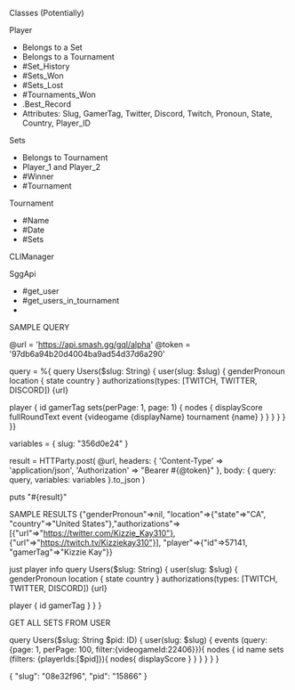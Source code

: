 Classes (Potentially)

Player
- Belongs to a Set
- Belongs to a Tournament
- #Set_History
- #Sets_Won
- #Sets_Lost
- #Tournaments_Won
- .Best_Record
- Attributes: Slug, GamerTag, Twitter, Discord, Twitch, Pronoun, State, Country, Player_ID


Sets
- Belongs to Tournament
- Player_1 and Player_2
- #Winner
- #Tournament


Tournament
- #Name 
- #Date
- #Sets

CLIManager

SggApi
- #get_user
- #get_users_in_tournament
- 

SAMPLE QUERY

@url = 'https://api.smash.gg/gql/alpha'
@token = '97db6a94b20d4004ba9ad54d37d6a290'

query = %{
query Users($slug: String) {
 user(slug: $slug) {
  genderPronoun
  location {
   state
   country
  }
  authorizations(types: [TWITCH, TWITTER, DISCORD]) {url}

  player {
   id
   gamerTag
   sets(perPage: 1, page: 1) {
    nodes {
     displayScore
     fullRoundText
     event {videogame {displayName}
      tournament {name}
     }
    }
   }
  }
 }
}}

variables = {
    slug: "356d0e24"
  }


result = HTTParty.post(
  @url,
  headers: { 
    'Content-Type'  => 'application/json', 
    'Authorization' => "Bearer #{@token}" 
  },
  body: { 
    query: query, 
    variables: variables 
  }.to_json
)

puts "#{result}"



SAMPLE RESULTS
{"genderPronoun"=>nil, "location"=>{"state"=>"CA", "country"=>"United States"},"authorizations"=>[{"url"=>"https://twitter.com/Kizzie_Kay310"}, {"url"=>"https://twitch.tv/Kizziekay310"}], "player"=>{"id"=>57141, "gamerTag"=>"Kizzie Kay"}}



just player info
query Users($slug: String) {
 user(slug: $slug) {
  genderPronoun
  location {
   state
   country
  }
  authorizations(types: [TWITCH, TWITTER, DISCORD]) {url}

  player {
   id
   gamerTag
    }
   }
  }
  
  GET ALL SETS FROM USER
  
 query Users($slug: String $pid: ID) {
  user(slug: $slug) {
	events (query:{page: 1, perPage: 100, filter:{videogameId:22406}}){
    nodes
    {
      id
      name
      sets (filters: {playerIds:[$pid]}){
        nodes{
          displayScore
        }
      }
    }
  }
  }
}


{
  "slug": "08e32f96",
  "pid": "15866"
}
